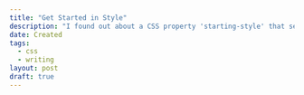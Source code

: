 ```yaml
---
title: "Get Started in Style"
description: "I found out about a CSS property 'starting-style' that seems pretty useful, let's take a look"
date: Created
tags:
  - css
  - writing
layout: post
draft: true
---
```


